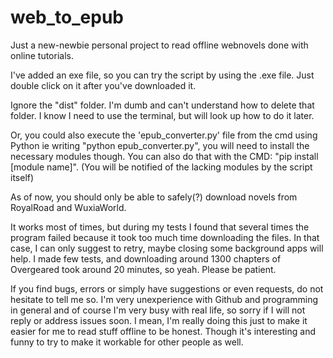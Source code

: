 # web_to_epub
Just a new-newbie personal project to read offline webnovels done with online tutorials.

I've added an exe file, so you can try the script by using the .exe file. Just double click on it after you've downloaded it.

Ignore the "dist" folder. I'm dumb and can't understand how to delete that folder. I know I need to use the terminal, but will look up how to do it later.

Or, you could also execute the 'epub_converter.py' file from the cmd using Python ie writing "python epub_converter.py", you will need to install the necessary modules though. You can also do that with the CMD: "pip install [module name]". (You will be notified of the lacking modules by the script itself)

As of now, you should only be able to safely(?) download novels from RoyalRoad and WuxiaWorld.

It works most of times, but during my tests I found that several times the program failed because it took too much time downloading the files. In that case, I can only suggest to retry, maybe closing some background apps will help. I made few tests, and downloading around 1300 chapters of Overgeared took around 20 minutes, so yeah. Please be patient.

If you find bugs, errors or simply have suggestions or even requests, do not hesitate to tell me so. I'm very unexperience with Github and programming in general and of course I'm very busy with real life, so sorry if I will not reply or address issues soon. I mean, I'm really doing this just to make it easier for me to read stuff offline to be honest. Though it's interesting and funny to try to make it workable for other people as well.
